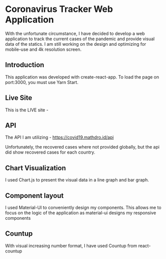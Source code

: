# Coronavirus Tracker Web Application

With the unfortunate circumstance, I have decided to develop a web application to track the current cases of the pandemic and provide visual data of the statics. I am still working on the design and optimizing for mobile-use and 4k resolution screen.

## Introduction

This application was developed with create-react-app. To load the page on port:3000, you must use Yarn Start.

## Live Site

This is the LIVE site - 

## API 

The API I am utilizing - <https://covid19.mathdro.id/api>

Unfortunately, the recovered cases where not provided globally, but the api did show recovered cases for each country.

## Chart Visualization

I used Chart.js to present the visual data in a line graph and bar graph.

## Component layout

I used Material-UI to conveniently design my components. This allows me to focus on the logic of the application as material-ui designs my responsive components

## Countup

With visual increasing number format, I have used Countup from react-countup